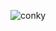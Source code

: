 ![conky](https://user-images.githubusercontent.com/80071604/147397282-f98370dc-3d0f-4c89-af15-5c5a57b19452.png)
